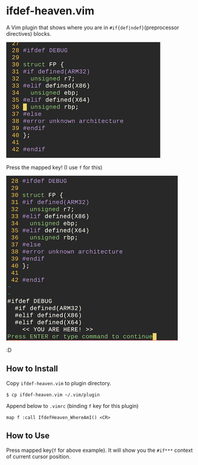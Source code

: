 # ifdef-heaven.vim

A Vim plugin that shows where you are in `#if{def|ndef}`(preprocessor directives) blocks.

![](screenshot1.png)

Press the mapped key! (I use `f` for this)

![](screenshot2.png)

:D

## How to Install

Copy `ifdef-heaven.vim` to plugin directory.

```
$ cp ifdef-heaven.vim ~/.vim/plugin
```

Append below to `.vimrc` (binding `f` key for this plugin)

```
map f :call IfdefHeaven_WhereAmI() <CR>
```

## How to Use

Press mapped key(`f` for above example).
It will show you the `#if***` context of current cursor position.

